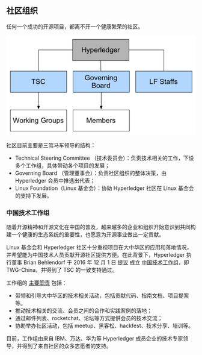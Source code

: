 ## 社区组织

任何一个成功的开源项目，都离不开一个健康繁荣的社区。

![Hyperledger 社区组织结构](_images/orgnization.png)

社区目前主要是三驾马车领导的结构：

* Technical Steering Committee
（技术委员会）：负责技术相关的工作，下设多个工作组，具体带动各个项目的发展；
* Governing Board
（管理董事会）：负责社区组织的整体决策，由 Hyperledger 会员中推选出代表；
* Linux Foundation（Linux 基金会）：协助 Hyperledger 社区在 Linux 基金会的支持下发展。

### 中国技术工作组

随着开源精神和开源文化在中国的普及，越来越多的企业和组织开始意识到共同构建一个健康的生态系统的重要性，也愿意为开源事业做出一定贡献。

Linux 基金会和 Hyperledger 社区十分重视项目在大中华区的应用和落地情况，并希望能为中国技术人员贡献开源社区提供方便。在此背景下，Hyperledger 执行董事 Brian Behlendorf  于 2016 年 12 月 1 日 [提议](https://lists.hyperledger.org/pipermail/hyperledger-tsc/2016-December/000504.html) 成立 [中国技术工作组](https://wiki.hyperledger.org/groups/tsc/technical-working-group-china)，即 TWG-China，并得到了 TSC 的一致支持通过。

工作组的 [主要职责](https://docs.google.com/document/d/1sXVltDZxnlB5Srd1A-EW0jtTz7P2cDLG8JmgaAYvMzU) 包括：

* 带领和引导大中华区的技术相关活动，包括贡献代码、指南文档、项目提案等。
* 推动技术相关的交流、会员之间的合作和实践案例的落地；
* 通过邮件列表、rocketchat、论坛等方式提供会员的技术交流；
* 协助举办社区活动，包括 meetup、黑客松、hackfest、技术分享、培训等。

目前，工作组由来自 IBM、万达、华为等 Hyperledger 成员企业的技术专家领导，并得到了来自社区的众多志愿者的支持。